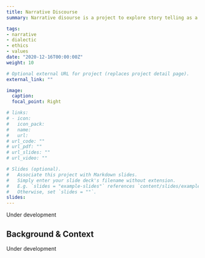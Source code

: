 ```yaml
---
title: Narrative Discourse
summary: Narrative disourse is a project to explore story telling as a way to develop knowledge and understanding to improve health and wellbeing, particularly in the areas related to physical therapy practice, worker health and the social determinants of wellbeing.

tags:
- narrative
- dialectic
- ethics
- values
date: "2020-12-16T00:00:00Z"
weight: 10

# Optional external URL for project (replaces project detail page).
external_link: ""

image:
  caption: 
  focal_point: Right

# links:
# - icon:
#   icon_pack: 
#   name: 
#   url: 
# url_code: ""
# url_pdf: ""
# url_slides: ""
# url_video: ""

# Slides (optional).
#   Associate this project with Markdown slides.
#   Simply enter your slide deck's filename without extension.
#   E.g. `slides = "example-slides"` references `content/slides/example-slides.md`.
#   Otherwise, set `slides = ""`.
slides: 
---
```


Under development

## Background & Context

Under development
